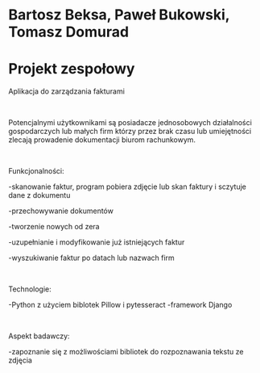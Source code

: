 # Bartosz Beksa, Paweł Bukowski, Tomasz Domurad
# Projekt zespołowy

Aplikacja do zarządzania fakturami

<br />

Potencjalnymi użytkownikami są posiadacze jednosobowych działalności gospodarczych lub małych firm którzy przez brak czasu lub umiejętności zlecają prowadenie dokumentacji biurom rachunkowym.

<br />

Funkcjonalności:

-skanowanie faktur, program pobiera zdjęcie lub skan faktury i sczytuje dane z dokumentu

-przechowywanie dokumentów

-tworzenie nowych od zera

-uzupełnianie i modyfikowanie już istniejących faktur 

-wyszukiwanie faktur po datach lub nazwach firm

<br />

Technologie:

-Python z użyciem biblotek Pillow i pytesseract
-framework Django 

<br />

Aspekt badawczy:

-zapoznanie się z możliwościami bibliotek do rozpoznawania tekstu ze zdjęcia



